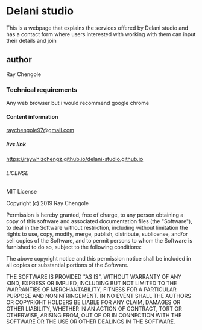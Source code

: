 # Delani studio
 This is a webpage that explains the services offered by Delani studio and has a contact form where users interested with working with them can input their details and join
 ## author
 Ray Chengole
 ### Technical requirements
 Any web browser but i would recommend google chrome
 #### Content information
 raychengole97@gmail.com
 ##### live link
 https://raywhizchengz.github.io/delani-studio.github.io
 ###### LICENSE
 MIT License

Copyright (c) 2019 Ray Chengole

Permission is hereby granted, free of charge, to any person obtaining a copy
of this software and associated documentation files (the "Software"), to deal
in the Software without restriction, including without limitation the rights
to use, copy, modify, merge, publish, distribute, sublicense, and/or sell
copies of the Software, and to permit persons to whom the Software is
furnished to do so, subject to the following conditions:

The above copyright notice and this permission notice shall be included in all
copies or substantial portions of the Software.

THE SOFTWARE IS PROVIDED "AS IS", WITHOUT WARRANTY OF ANY KIND, EXPRESS OR
IMPLIED, INCLUDING BUT NOT LIMITED TO THE WARRANTIES OF MERCHANTABILITY,
FITNESS FOR A PARTICULAR PURPOSE AND NONINFRINGEMENT. IN NO EVENT SHALL THE
AUTHORS OR COPYRIGHT HOLDERS BE LIABLE FOR ANY CLAIM, DAMAGES OR OTHER
LIABILITY, WHETHER IN AN ACTION OF CONTRACT, TORT OR OTHERWISE, ARISING FROM,
OUT OF OR IN CONNECTION WITH THE SOFTWARE OR THE USE OR OTHER DEALINGS IN THE
SOFTWARE.
